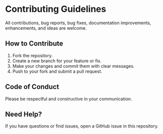 # Contributing Guidelines

All contributions, bug reports, bug fixes, documentation improvements, enhancements, and ideas are welcome.

## How to Contribute
1. Fork the repository.
2. Create a new branch for your feature or fix.
3. Make your changes and commit them with clear messages.
4. Push to your fork and submit a pull request.

## Code of Conduct
Please be respectful and constructive in your communication.

## Need Help?
If you have questions or find issues, open a GitHub issue in this repository.
